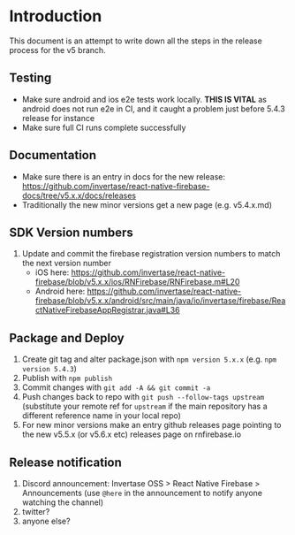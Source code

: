 # Introduction

This document is an attempt to write down all the steps in the release process for the v5 branch.

## Testing

- Make sure android and ios e2e tests work locally. **THIS IS VITAL** as android does not run e2e in CI, and it caught a problem just before 5.4.3 release for instance
- Make sure full CI runs complete successfully

## Documentation

- Make sure there is an entry in docs for the new release: <https://github.com/invertase/react-native-firebase-docs/tree/v5.x.x/docs/releases>
- Traditionally the new minor versions get a new page (e.g. v5.4.x.md)

## SDK Version numbers

1. Update and commit the firebase registration version numbers to match the next version number
   - iOS here: <https://github.com/invertase/react-native-firebase/blob/v5.x.x/ios/RNFirebase/RNFirebase.m#L20>
   - Android here: <https://github.com/invertase/react-native-firebase/blob/v5.x.x/android/src/main/java/io/invertase/firebase/ReactNativeFirebaseAppRegistrar.java#L36>

## Package and Deploy

1. Create git tag and alter package.json with `npm version 5.x.x` (e.g. `npm version 5.4.3`)
1. Publish with `npm publish`
1. Commit changes with `git add -A && git commit -a`
1. Push changes back to repo with `git push --follow-tags upstream` (substitute your remote ref for `upstream` if the main repository has a different reference name in your local repo)
1. For new minor versions make an entry github releases page pointing to the new v5.5.x (or v5.6.x etc) releases page on rnfirebase.io

## Release notification

1. Discord announcement: Invertase OSS > React Native Firebase > Announcements (use `@here` in the announcement to notify anyone watching the channel)
1. twitter?
1. anyone else?
